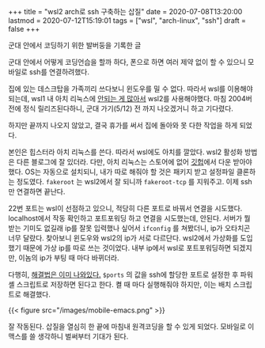+++
title = "wsl2 arch로 ssh 구축하는 삽질"
date = 2020-07-08T13:20:00
lastmod = 2020-07-12T15:19:01
tags = ["wsl", "arch-linux", "ssh"]
draft = false
+++

군대 안에서 코딩하기 위한 발버둥을 기록한 글

<!--more-->

군대 안에서 어떻게 코딩언습을 할까 하다, 폰으로 하면 여러 제약 없이 할 수 있으니 모바일로 ssh를 연결하려했다.

집에 있는 데스크탑을 가족끼리 쓰다보니 윈도우를 밀 수 없다. 따라서 wsl를 이용해야되는데, wsl1 내 아치 리눅스에 [안되는 게 많아서](<https://github.com/yuk7/ArchWSL/wiki/Known-issues>) wsl2를 사용해야했다. 마침 2004버전에 정식 릴리즈된다하니, 군대 가기(5/12) 전 까지 나오겠거니 하고 기다렸다.

하지만 끝까지 나오지 않았고, 결국 휴가를 써서 집에 돌아와 못 다한 작업을 하게 되었다.

본인은 힙스터라 아치 리눅스를 쓴다. 따라서 wsl에도 아치를 깔았다. wsl2 활성화 방법은 다른 블로그에 잘 있더라. 다만, 아치 리눅스는 스토어에 없어 [깃헙](<https://github.com/yuk7/ArchWSL>)에서 다운 받아야 했다. OS는 자동으로 설치되니, 내가 따로 해줘야 할 것은 패키지 받고 설정파일 클론하는 정도였다. `fakeroot` 는 wsl2에서 잘 되니까 `fakeroot-tcp` 를 지워주고. 이제 ssh만 연결하면 끝난다.

22번 포트는 wsl이 선점하고 있으니, 적당히 다른 포트로 바꿔서 연결을 시도했다. localhost에서 작동 확인하고 포트포워딩 하고 연결을 시도했는데, 안된다. 서버가 뭘 받는 기미도 없길래 ip를 잘못 입력했나 싶어서 `ifconfig` 를 쳐봤더니, ip가 오타치곤 너무 달랐다. 찾아보니 윈도우와 wsl2의 ip가 서로 다르단다. wsl2에서 가상화를 도입했기 때문에 가상 ip를 따로 쓰는 것이었다. 내부 ip에서 wsl로 포트포워딩하면 되겠지만, 이놈의 ip가 부팅 때 마다 바뀌더라.

다행히, [해결법은 이미 나와있다.](<https://github.com/microsoft/WSL/issues/4150#issuecomment-504209723>) `$ports` 의 값을 ssh에 할당한 포트로 설정한 후 파워셸 스크립트로 저장하면 된다고 한다. 켤 때 마다 실행해줘야 하지만, 이는 배치 스크립트로 해결했다.

{{< figure src="/images/mobile-emacs.png" >}}

잘 작동된다.
삽질을 열심히 한 끝에 마침내 원격코딩을 할 수 있게 되었다. 모바일로 이맥스를 쓸 생각하니 벌써부터 기대가 된다.
